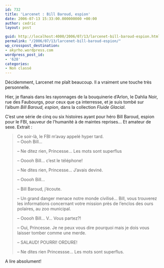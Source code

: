 ```yaml
---
id: 732
title: 'Larcenet : Bill Baroud, espion'
date: 2006-07-13 15:33:00.000000000 +00:00
author: cedric
layout: post

guid: http://localhost:4000/2006/07/13/larcenet-bill-baroud-espion.html
permalink: "/2006/07/13/larcenet-bill-baroud-espion/"
wp_crosspost_destination:
- akyrho.wordpress.com
wordpress_post_id:
- '628'
categories:
- Non classé
---
```

Décidemment, Larcenet me plaît beaucoup. Il a vraiment une touche très personnelle.

Hier, je flanais dans les rayonnages de la bouquinerie d’Arlon, le Dahlia Noir, rue des Faubourgs, pour ceux que ça interresse, et je suis tombé sur l’album _Bill Baroud, espion_, dans la collection _Fluide Glacial_.

C’est une série de cinq ou six histoires ayant pour héro Bill Baroud, espion pour le FBI, sauveur de l’humanité à de maintes reprises… Et amateur de sexe. Extrait :

> Ce soir-là, le FBI m’avay appelé hyper tard.  
> &#8211; Oooh Bill…
> 
> &#8211; Ne ditez rien, Princesse… Les mots sont superflus
> 
> &#8211; Ooooh Bill… c’est le téléphone!
> 
> &#8211; Ne dites rien, Princesse… J’avais deviné.
> 
> &#8211; Ooooh Bill…
> 
> &#8211; Bill Baroud, j’écoute.
> 
> &#8211; Un grand danger menace notre monde civilisé… Bill, vous trouverez les informations concernant votre mission près de l’enclos des ours polaires, au zoo municipal.
> 
> &#8211; Ooooh Bill… V… Vous partez?!
> 
> &#8211; Oui, Princesse. Je ne peux vous dire pourquoi mais je dois vous laisser tomber comme une merde.
> 
> &#8211; SALAUD! POURRI! ORDURE!
> 
> &#8211; Ne dites rien Princessse… Les mots sont superflus.

A lire absolument!